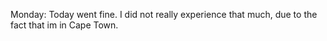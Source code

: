 Monday: Today went fine. I did not really experience that much, due to the fact that im in Cape Town.
